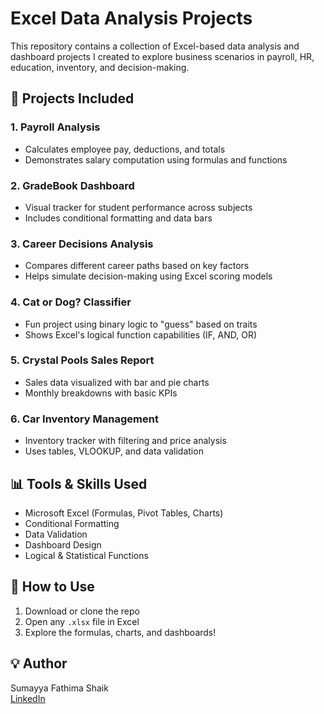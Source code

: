 # Excel Data Analysis Projects

This repository contains a collection of Excel-based data analysis and dashboard projects I created to explore business scenarios in payroll, HR, education, inventory, and decision-making.

## 📂 Projects Included

### 1. Payroll Analysis
- Calculates employee pay, deductions, and totals
- Demonstrates salary computation using formulas and functions

### 2. GradeBook Dashboard
- Visual tracker for student performance across subjects
- Includes conditional formatting and data bars

### 3. Career Decisions Analysis
- Compares different career paths based on key factors
- Helps simulate decision-making using Excel scoring models

### 4. Cat or Dog? Classifier
- Fun project using binary logic to "guess" based on traits
- Shows Excel's logical function capabilities (IF, AND, OR)

### 5. Crystal Pools Sales Report
- Sales data visualized with bar and pie charts
- Monthly breakdowns with basic KPIs

### 6. Car Inventory Management
- Inventory tracker with filtering and price analysis
- Uses tables, VLOOKUP, and data validation

## 📊 Tools & Skills Used
- Microsoft Excel (Formulas, Pivot Tables, Charts)
- Conditional Formatting
- Data Validation
- Dashboard Design
- Logical & Statistical Functions

## 📌 How to Use
1. Download or clone the repo
2. Open any `.xlsx` file in Excel
3. Explore the formulas, charts, and dashboards!

## 💡 Author
Sumayya Fathima Shaik  
[LinkedIn](https://www.linkedin.com/in/sumayya-fathima-shaik-945709210)

